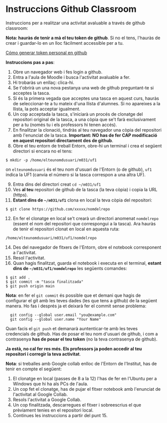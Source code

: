 # Instruccions Github Classroom

Instruccions per a realitzar una activitat avaluable a través de github classroom:

**Nota: hauràs de tenir a mà el teu token de github**. Si no el tens, l'hauràs de crear i guardar-lo en un lloc fàcilment accessible per a tu.

[Cómo generar token personal en github](https://desarrolloweb.com/articulos/autenticar-github-personal-access-token)

**Instruccions pas a pas**:

1. Obre un navegador web i fes login a github. 
2. Entra a l'aula de Moodle i busca l'activitat avaluable a fer.
3. Hi trobaràs un enllaç: clica-hi.
4. Se t'obrirà un una nova pestanya una web de github preguntant-te si acceptes la tasca.
5. Si és la primera vegada que acceptes una tasca en aquest curs, hauràs de seleccionar-te a tu mateix d'una llista d'alumnes. Si no apareixes a la llista, la pots acceptar igualment.
6. Un cop acceptada la tasca, s'iniciarà un procés de clonatge del repositori original de la tasca, a una còpia que se't farà exclusivament per a tu (només tu i els professors hi tenen accés).
7. En finalitzar la clonació, tindràs al teu navegador una còpia del repositori amb l'enunciat de la tasca. **Important: NO has de fer CAP modificació en aquest repositori directament des de github**.
8. Obre el teu entorn de treball Entorn, obre-hi un terminal i crea el següent directori si encara no el tens:
```
$ mkdir -p /home/elteunomdusuari/m031/uf1
```
on ``elteunomdusuari`` és el teu nom d'usuari de l'Entorn (o de github), ``uf1`` indica la UF1 (canvia el número si la tasca correspon a una altra UF).

9. Entra dins del directori creat ``cd ~/m031/uf1``
10. Ves **al teu** repositori de github de la tasca (la teva còpia) i copia la URL (https).
11. **Estant dins de ``~/m031/uf1``** clona en local la teva còpia del repositori:
```
$ git clone https://github.com/xxxxx/nomdelrepo
```
12. En fer el clonatge en local se't crearà un directori anomenat ``nomdelrepo`` (essent el nom del repositori que correspongui a la tasca). Ara hauràs de tenir el repositori clonat en local en aquesta ruta:
```
/home/elteunomdusuari/m031/uf1/nomdelrepo
```
14. Des del navegador de fitxers de l'Entorn, obre el notebook corresponent a l'activitat.
15. Resol l'activitat.
16. Quan hagis finalitzat, guarda el notebook i executa en el terminal, **estant dins de ``~/m031/uf1/nomdelrepo``** les següents comandes:
```
$ git add .
$ git commit -m "tasca finalitzada"
$ git push origin main
```
**Nota**: en fer el ``git commit`` és possible que et demani que hagis de configurar el git amb les teves dades (les que tens a github) de la següent manera. Ho fas i després ja et deixarà fer el commit sense problema:

```
  git config --global user.email "you@example.com"
  git config --global user.name "Your Name"
``` 

Quan facis el ``git push`` et demanarà auntenticar-te amb les teves credencials de github. Has de posar el teu nom d'usuari de github, i com a contrasenya **has de posar el teu token** (no la teva contrasenya de github).

**Ja està, no cal fer res més. Els professors ja poden accedir al teu repositori i corregir la teva activitat**.

**Nota**: si treballes amb Google collab enlloc de l'Entorn de l'Institut, has de tenir en compte el següent:

1. El clonatge en local (passes de 8 a la 12) l'has de fer en l'Ubuntu per a Windows que hi ha als PCs de l'aula.
2. Un cop fet el clonatge, has de pujar el fitxer notebook amb l'enunciat de l'activitat al Google Collab.
3. Resols l'activitat a Google Collab.
4. Un cop finalitzada, descarregues el fitxer i sobreescrius el que prèviament tenies en el repositori local.
5. Continues les instruccions a partir del punt 15.
